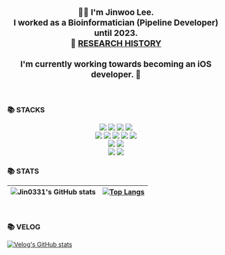 ### <div align="center"><h3>👨‍💻 I'm Jinwoo Lee.<br>I worked as a Bioinformatician (Pipeline Developer) until 2023.<br>🔭 [RESEARCH HISTORY](https://drive.google.com/drive/folders/1-J1Ch4DW32IJyuItdHpFJAEhQv1A2YoU?usp=drive_link)<br><br> I'm currently working towards becoming an iOS developer. 🚀</h2></div>  
  
<br>


<h3>📚 STACKS</h3>

<div align=center> 
  <img src="https://img.shields.io/badge/swift-F05138?style=for-the-badge&logo=swift&logoColor=white">
  <img src="https://img.shields.io/badge/python-3776AB?style=for-the-badge&logo=python&logoColor=white"> 
  <img src="https://img.shields.io/badge/r-276DC3?style=for-the-badge&logo=r&logoColor=white"> 
  <img src="https://img.shields.io/badge/scala-DC322F?style=for-the-badge&logo=scala&logoColor=white">
  <br>
  
  <img src="https://img.shields.io/badge/apache hadoop-66CCFF?style=for-the-badge&logo=apachehadoop&logoColor=white"> 
  <img src="https://img.shields.io/badge/apache spark-E25A1C?style=for-the-badge&logo=apachespark&logoColor=white">
  <img src="https://img.shields.io/badge/docker-2496ED?style=for-the-badge&logo=docker&logoColor=white">
  <img src="https://img.shields.io/badge/snakemake-139BB4?style=for-the-badge&logo=spinnaker&logoColor=white">
  <img src="https://img.shields.io/badge/slurm-0133AD?style=for-the-badge&logo=cardano&logoColor=white">
  <br>
  
  <img src="https://img.shields.io/badge/mariadb-003545?style=for-the-badge&logo=mariadb&logoColor=white">  
  <img src="https://img.shields.io/badge/mongodb-47A248?style=for-the-badge&logo=mongodb&logoColor=white">
  <br>
    
  <img src="https://img.shields.io/badge/linux-FCC624?style=for-the-badge&logo=linux&logoColor=white">
  <img src="https://img.shields.io/badge/macos-000000?style=for-the-badge&logo=macos&logoColor=white">
  <br>
  
</div>

<h3>📚 STATS</h3>
  
![Jin0331's GitHub stats](https://github-readme-stats.vercel.app/api?username=Jin0331&show_icons=true&theme=graywhite) | [![Top Langs](https://github-readme-stats.vercel.app/api/top-langs/?username=Jin0331&langs_count=10&layout=compact&theme=light)](https://github.com/Jin0331/)﻿
---|---

<br/>  

<h3>📚 VELOG </h3>

[![Velog's GitHub stats](https://velog-readme-stats.vercel.app/api?name=sempre813)](https://velog.io/@sempre813/posts)

<br/>  
